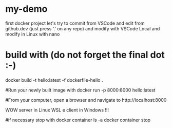 # my-demo
first docker project
let's try to commit from VSCode
and edit from github.dev (just press '.' on any repo)
and modify with VSCode Local
and modify in Linux with nano

# build with (do not forget the final dot :-)
docker build -t hello:latest -f dockerfile-hello .

#Run your newly built image with 
docker run -p 8000:8000 hello:latest

#From your computer, open a browser and navigate to
http://localhost:8000

WOW server in Linux WSL e client in Windows !!!

#if necessary stop with
docker container ls -a
docker container stop <container name>

